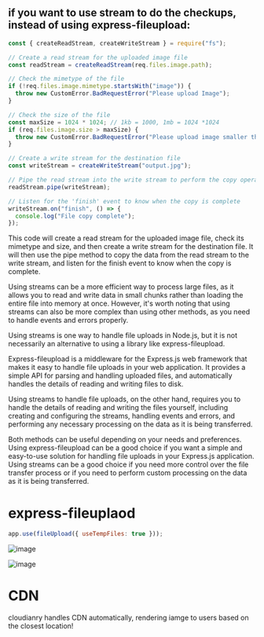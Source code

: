 ## if you want to use stream to do the checkups, instead of using express-fileupload:

```js
const { createReadStream, createWriteStream } = require("fs");

// Create a read stream for the uploaded image file
const readStream = createReadStream(req.files.image.path);

// Check the mimetype of the file
if (!req.files.image.mimetype.startsWith("image")) {
  throw new CustomError.BadRequestError("Please upload Image");
}

// Check the size of the file
const maxSize = 1024 * 1024; // 1kb = 1000, 1mb = 1024 *1024
if (req.files.image.size > maxSize) {
  throw new CustomError.BadRequestError("Please upload image smaller than 1KB");
}

// Create a write stream for the destination file
const writeStream = createWriteStream("output.jpg");

// Pipe the read stream into the write stream to perform the copy operation
readStream.pipe(writeStream);

// Listen for the 'finish' event to know when the copy is complete
writeStream.on("finish", () => {
  console.log("File copy complete");
});
```

This code will create a read stream for the uploaded image file, check its mimetype and size, and then create a write stream for the destination file. It will then use the pipe method to copy the data from the read stream to the write stream, and listen for the finish event to know when the copy is complete.

Using streams can be a more efficient way to process large files, as it allows you to read and write data in small chunks rather than loading the entire file into memory at once. However, it's worth noting that using streams can also be more complex than using other methods, as you need to handle events and errors properly.

Using streams is one way to handle file uploads in Node.js, but it is not necessarily an alternative to using a library like express-fileupload.

Express-fileupload is a middleware for the Express.js web framework that makes it easy to handle file uploads in your web application. It provides a simple API for parsing and handling uploaded files, and automatically handles the details of reading and writing files to disk.

Using streams to handle file uploads, on the other hand, requires you to handle the details of reading and writing the files yourself, including creating and configuring the streams, handling events and errors, and performing any necessary processing on the data as it is being transferred.

Both methods can be useful depending on your needs and preferences. Using express-fileupload can be a good choice if you want a simple and easy-to-use solution for handling file uploads in your Express.js application. Using streams can be a good choice if you need more control over the file transfer process or if you need to perform custom processing on the data as it is being transferred.

# express-fileuplaod

```js
app.use(fileUpload({ useTempFiles: true }));
```

![image](https://user-images.githubusercontent.com/102004753/210122753-70e2e9db-612d-4215-906e-7c375336ac30.png)

![image](https://user-images.githubusercontent.com/102004753/210122823-893e27ba-233a-4dc4-b2d2-d8c8cd703cec.png)

# CDN

cloudianry handles CDN automatically, rendering iamge to users based on the closest location!
